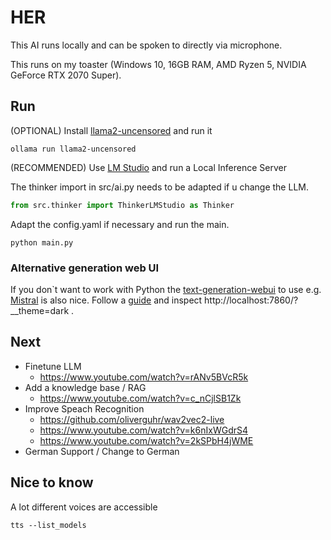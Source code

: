# HER

This AI runs locally and can be spoken to directly via microphone.

This runs on my toaster (Windows 10, 16GB RAM, AMD Ryzen 5, NVIDIA GeForce RTX 2070 Super).

## Run

(OPTIONAL) Install [llama2-uncensored](https://ollama.com/library/llama2-uncensored) and run it

```shell
ollama run llama2-uncensored
```

(RECOMMENDED) Use [LM Studio](https://lmstudio.ai/) and run a Local Inference Server

The thinker import in src/ai.py needs to be adapted if u change the LLM.

````python
from src.thinker import ThinkerLMStudio as Thinker
````

Adapt the config.yaml if necessary and run the main.

````shell
python main.py
````

### Alternative generation web UI

If you don`t want to work with Python the [text-generation-webui](https://github.com/oobabooga/text-generation-webui) to
use e.g. [Mistral](https://huggingface.co/TheBloke/CapybaraHermes-2.5-Mistral-7B-AWQ) is also nice.
Follow a [guide](https://www.youtube.com/watch?v=hGHgMUWC3GI) and inspect http://localhost:7860/?__theme=dark .

## Next
- Finetune LLM 
  - https://www.youtube.com/watch?v=rANv5BVcR5k
- Add a knowledge base / RAG
  - https://www.youtube.com/watch?v=c_nCjlSB1Zk
- Improve Speach Recognition
  - https://github.com/oliverguhr/wav2vec2-live
  - https://www.youtube.com/watch?v=k6nIxWGdrS4
  - https://www.youtube.com/watch?v=2kSPbH4jWME
- German Support / Change to German


## Nice to know
A lot different voices are accessible 
````shell
tts --list_models
````